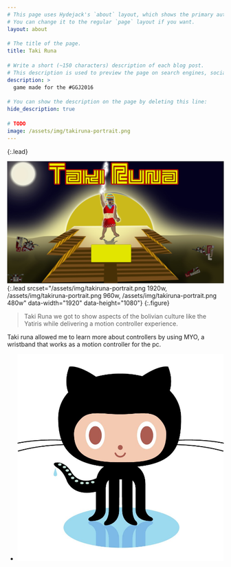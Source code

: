 ```yaml
---
# This page uses Hydejack's `about` layout, which shows the primary author's picture and about text at the top.
# You can change it to the regular `page` layout if you want.
layout: about

# The title of the page.
title: Taki Runa

# Write a short (~150 characters) description of each blog post.
# This description is used to preview the page on search engines, social media, etc.
description: >
  game made for the #GGJ2016

# You can show the description on the page by deleting this line:
hide_description: true

# TODO
image: /assets/img/takiruna-portrait.png
---
```

{:.lead}

![Screenshot](/assets/img/takiruna-portrait.png){:.lead srcset="/assets/img/takiruna-portrait.png 1920w, /assets/img/takiruna-portrait.png 960w, /assets/img/takiruna-portrait.png 480w" data-width="1920" data-height="1080"}
{:.figure}

> Taki Runa we got to show aspects of the bolivian culture like the Yatiris while delivering a motion controller experience.

Taki runa allowed me to learn more about controllers by using MYO, a wristband that works as a motion controller for the pc.

<ul>
  <li>
    <a href="https://github.com/ZLTM/TakiRuna" target="_blank">
        <img class="game-social" src="/assets/img/github-small.jpg"/>
    </a>
  </li>
</ul>
